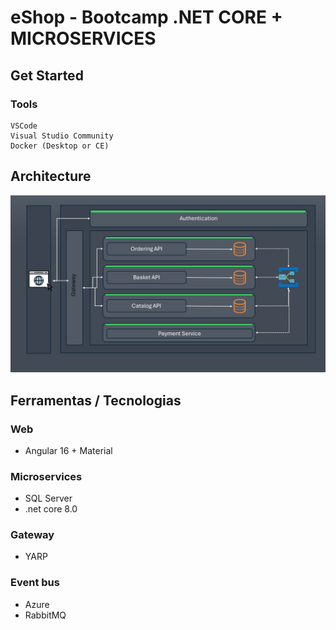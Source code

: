 # eShop - Bootcamp .NET CORE + MICROSERVICES

## Get Started

### Tools
    VSCode
    Visual Studio Community
    Docker (Desktop or CE)

## Architecture
   ![Application architecture diagram](docs/img/architecture.jpg)

## Ferramentas / Tecnologias
### Web
- Angular 16 + Material

### Microservices
- SQL Server
- .net core 8.0

### Gateway
- YARP

### Event bus
- Azure
- RabbitMQ

